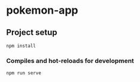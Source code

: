 # pokemon-app

## Project setup
```
npm install
```

### Compiles and hot-reloads for development
```
npm run serve
```
